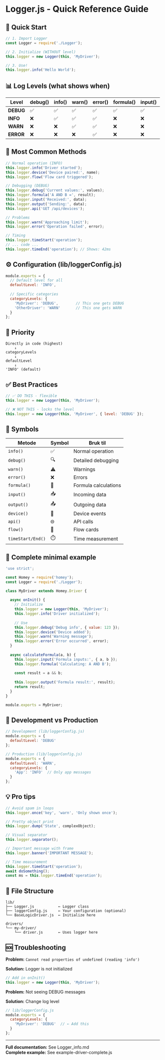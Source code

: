 # Logger.js - Quick Reference Guide

## 🚀 Quick Start

```javascript
// 1. Import Logger
const Logger = require('./Logger');

// 2. Initialize (WITHOUT level)
this.logger = new Logger(this, 'MyDriver');

// 3. Use!
this.logger.info('Hello World');
```

## 📊 Log Levels (what shows when)

| Level | debug() | info() | warn() | error() | formula() | input() | output() | api() | device() | flow() |
|------|---------|--------|--------|---------|-----------|---------|----------|-------|----------|--------|
| **DEBUG** | ✅ | ✅ | ✅ | ✅ | ✅ | ✅ | ✅ | ✅ | ✅ | ✅ |
| **INFO** | ❌ | ✅ | ✅ | ✅ | ❌ | ❌ | ❌ | ❌ | ✅ | ✅ |
| **WARN** | ❌ | ❌ | ✅ | ✅ | ❌ | ❌ | ❌ | ❌ | ❌ | ❌ |
| **ERROR** | ❌ | ❌ | ❌ | ✅ | ❌ | ❌ | ❌ | ❌ | ❌ | ❌ |

## 🎯 Most Common Methods

```javascript
// Normal operation (INFO)
this.logger.info('Driver started');
this.logger.device('Device paired:', name);
this.logger.flow('Flow card triggered');

// Debugging (DEBUG)
this.logger.debug('Current values:', values);
this.logger.formula('A AND B =', result);
this.logger.input('Received:', data);
this.logger.output('Sending:', data);
this.logger.api('GET /api/devices');

// Problems
this.logger.warn('Approaching limit');
this.logger.error('Operation failed', error);

// Timing
this.logger.timeStart('operation');
// ... code ...
this.logger.timeEnd('operation'); // Shows: 42ms
```

## ⚙️ Configuration (lib/loggerConfig.js)

```javascript
module.exports = {
  // Default level for all
  defaultLevel: 'INFO',
  
  // Specific categories
  categoryLevels: {
    'MyDriver': 'DEBUG',        // This one gets DEBUG
    'OtherDriver': 'WARN'       // This one gets WARN
  }
};
```

## 🔄 Priority

```
Directly in code (highest)
    ↓
categoryLevels
    ↓
defaultLevel
    ↓
'INFO' (default)
```

## ✅ Best Practices

```javascript
// ✅ DO THIS - flexible
this.logger = new Logger(this, 'MyDriver');

// ❌ NOT THIS - locks the level
this.logger = new Logger(this, 'MyDriver', { level: 'DEBUG' });
```

## 🎨 Symbols

| Metode | Symbol | Bruk til |
|--------|--------|----------|
| `info()` | ✅ | Normal operation |
| `debug()` | 🔍 | Detailed debugging |
| `warn()` | ⚠️ | Warnings |
| `error()` | ❌ | Errors |
| `formula()` | 📐 | Formula calculations |
| `input()` | 📥 | Incoming data |
| `output()` | 📤 | Outgoing data |
| `device()` | 🔌 | Device events |
| `api()` | 🌐 | API calls |
| `flow()` | 🔄 | Flow cards |
| `timeStart/End()` | ⏱️ | Time measurement |

## 📝 Complete minimal example

```javascript
'use strict';

const Homey = require('homey');
const Logger = require('./Logger');

class MyDriver extends Homey.Driver {
  
  async onInit() {
    // Initialize
    this.logger = new Logger(this, 'MyDriver');
    this.logger.info('Driver initialized');
    
    // Use
    this.logger.debug('Debug info', { value: 123 });
    this.logger.device('Device added');
    this.logger.warn('Warning message');
    this.logger.error('Error occurred', error);
  }
  
  async calculateFormula(a, b) {
    this.logger.input('Formula inputs:', { a, b });
    this.logger.formula('Calculating: A AND B');
    
    const result = a && b;
    
    this.logger.output('Formula result:', result);
    return result;
  }
}

module.exports = MyDriver;
```

## 🔧 Development vs Production

```javascript
// Development (lib/loggerConfig.js)
module.exports = {
  defaultLevel: 'DEBUG'
};

// Production (lib/loggerConfig.js)
module.exports = {
  defaultLevel: 'WARN',
  categoryLevels: {
    'App': 'INFO'  // Only app messages
  }
};
```

## 💡 Pro tips

```javascript
// Avoid spam in loops
this.logger.once('key', 'warn', 'Only shown once');

// Pretty object print
this.logger.dump('State', complexObject);

// Visual separator
this.logger.separator();

// Important message with frame
this.logger.banner('IMPORTANT MESSAGE');

// Time measurement
this.logger.timeStart('operation');
await doSomething();
const ms = this.logger.timeEnd('operation');
```

## 📁 File Structure

```
lib/
├── Logger.js           ← Logger class
├── loggerConfig.js     ← Your configuration (optional)
└── BaseLogicDriver.js  ← Initialize here

drivers/
└── my-driver/
    └── driver.js       ← Uses logger here
```

## 🆘 Troubleshooting

**Problem:** `Cannot read properties of undefined (reading 'info')`

**Solution:** Logger is not initialized
```javascript
// Add in onInit()
this.logger = new Logger(this, 'MyDriver');
```

**Problem:** Not seeing DEBUG messages

**Solution:** Change log level
```javascript
// lib/loggerConfig.js
module.exports = {
  categoryLevels: {
    'MyDriver': 'DEBUG'  // ← Add this
  }
};
```

---

**Full documentation:** See Logger_info.md  
**Complete example:** See example-driver-complete.js

